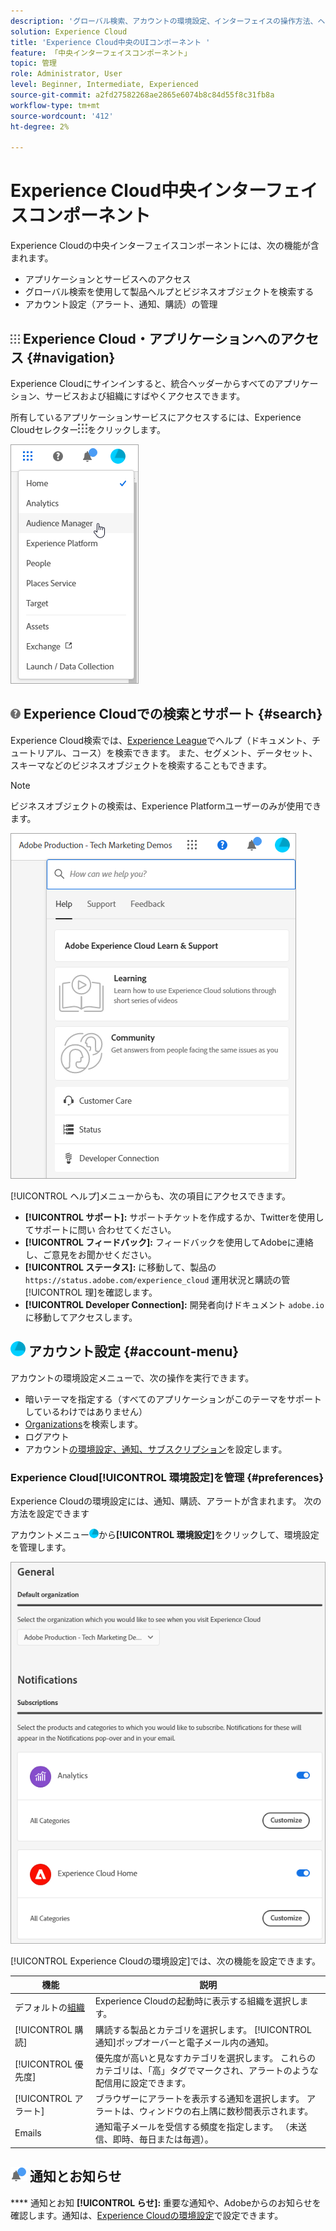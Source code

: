 ```yaml
---
description: 'グローバル検索、アカウントの環境設定、インターフェイスの操作方法、ヘルプの表示など、Experience Cloudの中央のインターフェイスコンポーネントについて説明します。 '
solution: Experience Cloud
title: 'Experience Cloud中央のUIコンポーネント '
feature: 「中央インターフェイスコンポーネント」
topic: 管理
role: Administrator, User
level: Beginner, Intermediate, Experienced
source-git-commit: a2fd27582268ae2865e6074b8c84d55f8c31fb8a
workflow-type: tm+mt
source-wordcount: '412'
ht-degree: 2%

---
```


# Experience Cloud中央インターフェイスコンポーネント

Experience Cloudの中央インターフェイスコンポーネントには、次の機能が含まれます。

* アプリケーションとサービスへのアクセス
* グローバル検索を使用して製品ヘルプとビジネスオブジェクトを検索する
* アカウント設定（アラート、通知、購読）の管理

## ![](assets/menu-icon.png) Experience Cloud・アプリケーションへのアクセス {#navigation}

Experience Cloudにサインインすると、統合ヘッダーからすべてのアプリケーション、サービスおよび組織にすばやくアクセスできます。

所有しているアプリケーションサービスにアクセスするには、Experience Cloudセレクター![](assets/menu-icon.png)をクリックします。

![](assets/platform-core-services.png)

## ![](assets/help-icon.png) Experience Cloudでの検索とサポート {#search}

Experience Cloud検索では、[Experience League](https://experienceleague.adobe.com/?lang=ja#home)でヘルプ（ドキュメント、チュートリアル、コース）を検索できます。 また、セグメント、データセット、スキーマなどのビジネスオブジェクトを検索することもできます。

>[!NOTE]
>
>ビジネスオブジェクトの検索は、Experience Platformユーザーのみが使用できます。

![](assets/search-menu.png)

[!UICONTROL ヘルプ]メニューからも、次の項目にアクセスできます。

* **[!UICONTROL サポート]:** サポートチケットを作成するか、Twitterを使用してサポートに問い  合わせてください。
* **[!UICONTROL フィードバック]:** フィードバックを使用してAdobeに連絡し、ご意見をお聞かせください。
* **[!UICONTROL ステータス]:** に移動して、製品の `https://status.adobe.com/experience_cloud` 運用状況と購読の管 [!UICONTROL 理]を確認します。
* **[!UICONTROL Developer Connection]:** 開発者向けドキュメント `adobe.io` に移動してアクセスします。

## ![](assets/preferences-icon.png) アカウント設定  {#account-menu}

アカウントの環境設定メニューで、次の操作を実行できます。

* 暗いテーマを指定する（すべてのアプリケーションがこのテーマをサポートしているわけではありません）
* [Organizations](admin-getting-started/organizations.md)を検索します。
* ログアウト
* アカウント[の環境設定、通知、サブスクリプション](#preferences)を設定します。

### Experience Cloud[!UICONTROL 環境設定]を管理 {#preferences}

Experience Cloudの環境設定には、通知、購読、アラートが含まれます。 次の方法を設定できます

アカウントメニュー![](assets/preferences-icon-sm.png)から&#x200B;**[!UICONTROL 環境設定]**&#x200B;をクリックして、環境設定を管理します。

![](assets/preferences-page.png)

[!UICONTROL Experience Cloudの環境設定]では、次の機能を設定できます。

| 機能 | 説明 |
|--- |--- |
| デフォルトの[組織](admin-getting-started/organizations.md) | Experience Cloudの起動時に表示する組織を選択します。 |
| [!UICONTROL 購読] | 購読する製品とカテゴリを選択します。 [!UICONTROL 通知]ポップオーバーと電子メール内の通知。 |
| [!UICONTROL 優先度] | 優先度が高いと見なすカテゴリを選択します。 これらのカテゴリは、「高」タグでマークされ、アラートのような配信用に設定できます。 |
| [!UICONTROL アラート] | ブラウザーにアラートを表示する通知を選択します。 アラートは、ウィンドウの右上隅に数秒間表示されます。 |
| Emails | 通知電子メールを受信する頻度を指定します。 （未送信、即時、毎日または毎週）。 |

## ![](assets/notifications.png) 通知とお知らせ

**** 通知とお知 **[!UICONTROL らせ]:** 重要な通知や、Adobeからのお知らせを確認します。通知は、[Experience Cloudの環境設定](#preferences)で設定できます。
